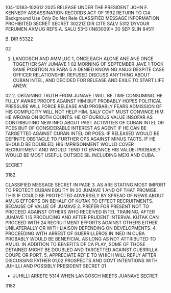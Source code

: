 104-10183-102612 2025 RELEASE UNDER THE PRESIDENT JOHN F. KENNEDY ASSASSINATION RECORDS ACT OF 1992
RETURN TO CIA
Background Use Only
Do Not Rele
CLASSIFIED MESSAGE
INFORMATION PROHIBITED
SECRET
SECRET 30221Z
DIR CITE SALV 5312
DYVOUR PERUMEN AXMUG
REFS A. SALU 53^3 (IN83009)*
30 SEP SLIN 84511

B. DIR 53322

02
1. LANGOSCH AND AMMLUC 1, ONCE EACH ALONE ANE ANE ONCE TOGETHER SAY JUMAVE 1
02
MORNING OF SEPTEMBER JAVE 1 TOOK SAME POSITION AS PARA 5 A
DENIED KNOWING ANUG DESPITE CASE OFFICER RELATIONSHIP, REFUSED DISCUSS
ANYTHING ABOUT CUBAN INTEL, AND DECIDED FOR RELEASE AND EXILE TO START
LIFE ANEW.

02
2. OBTAINING TRUTH FROM JUNAVE I WILL BE TIME CONSUMING. HE FULLY
AWARE PROOFS AGAINST HIM BUT PROBABLY HOPES POLITICAL PRESSURE WILL FORCE
RELEASE AND PROBABLY FEARS ADMISSION OF HIS COMPLICITY WILL NOT HELP
HIM. SALV COVT MUST CONVINCE HIM HE WRONG ON BOTH COUNTS. HE OF
DURIOUS VALUE INSOFAR AS CONTRIBUTING NEW INFO ABOUT PAST ACTIVITIES
OF CUBAN INTEL OR PCES BUT OF CONSIDERABLE INTEREST AS AGENT IF HE
CAN BE TARGETTED AGAINST CURAN INTEL OR POES. IF RELEASED WOULD BE
DEFINITE OBSTACLE TO FURTHER OPS AGAINST MINUS TACTS. IF HE SHOULD
BE DOUBLED, HIS IMPRISONMENT WOULD COVER RECRUITMENT AND WOULD TEND TO
ENHANCE HIS VALUE: PROBABLY WOULD BE MOST USEFUL OUTSIDE SIL
INCLUDING MEXI AND CUBA.

SECRET

3182

CLASSIFIED MESSAGE
SECRET
IN
PAGE
3. AS ARE STATING MOST IMPORT TO PROTECT CUBAN EQUITY IN
20 JUMAVE 1 AND OF THAT PROMISE. THIS IF COULD BE PROTECTED ADVERSELY
BY SPREAD OF NEWS ABOUT AMUG EFFORTS ON BEHALF OF KUTAK TO EFFECT
RECRUITMENTS. BECAUSE OF VALUE OF JUMAVE 2. PREFER FOR PRESENT NOT
TO PROCEED AGAINST OTHERS WHO RECEIVED INTEL TRAINING, AFTER JUMAVE 1
IS PRODUCING AND AFTER PRUDENT INTERVAL KUTAK CAN PROCEED WITH 24
RECRUITMENT EFFORTS AGAINST OTHERS EITHER UNILATERALLY OR WITH LIAISON
DEPENDING ON DEVELOPMENTS.
4. PROCEEDING WITH ARREST OF GUERRILLEROS IN INED IN CUBA PROBABLY
WOULD BE BENEFICIAL AS LONG AS NOT ATTRIBUTED TO AMUG. IN ADDITION
TO BENEFITS OF CA PLAY, SOME OF THOSE DETAINED MIGHT BE DOUBLED
AND TARGETTED AGAINST GUERRILLA COUPE OR PORT.
5. APPRECIATE REF E TO WHICH WILL REPLY AFTER DISCUSSING FATHER
01,02
PROSPECTS AND GOVT INTENTIONS WITH JUHILLI AND POSSIBLY PRESIDENT
SECRET
01
* JUHILLI ARRETE
5314
WHEN LANGOSCH MEETS JUANAVE
SECRET

3182
